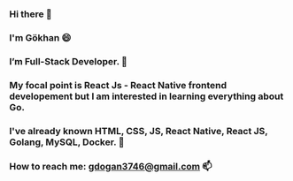 ### Hi there 👋

### I'm Gökhan 😄

### I’m Full-Stack Developer. 🌱 

### My focal point is React Js - React Native frontend developement but I am interested in learning everything about Go.

### I've already known HTML, CSS, JS, React Native, React JS, Golang, MySQL, Docker. 💬

### How to reach me: gdogan3746@gmail.com 📫 

<!--
**gokhandogan7/gokhandogan7** is a ✨ _special_ ✨ repository because its `README.md` (this file) appears on your GitHub profile.

Here are some ideas to get you started:

- 🔭 I’m currently working on ...
- 🌱 I’m currently learning ...
- 👯 I’m looking to collaborate on ...
- 🤔 I’m looking for help with ...
- 💬 Ask me about ...
- 📫 How to reach me: ...
- 😄 Pronouns: ...
- ⚡ Fun fact: ...
-->

